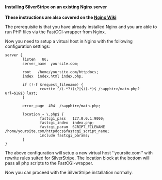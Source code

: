 #### Installing SilverStripe on an existing Nginx server

**These instructions are also covered on the [Nginx Wiki](http://wiki.nginx.org/SilverStripe)**


The prerequisite is that you have already installed Nginx and you are able to run PHP files via the FastCGI-wrapper from
Nginx.

Now you need to setup a virtual host in Nginx with the following configuration settings:

	
	server {
	        listen   80;
	        server_name  yoursite.com;
	
	        root   /home/yoursite.com/httpdocs;
	        index  index.html index.php;
	
	        if (!-f $request_filename) {
	                rewrite ^/(.*?)(\?|$)(.*)$ /sapphire/main.php?url=$1&$3 last;
	        }
	
	        error_page  404  /sapphire/main.php;
	
	        location ~ \.php$ {
	                fastcgi_pass   127.0.0.1:9000;
	                fastcgi_index  index.php;
	                fastcgi_param  SCRIPT_FILENAME  /home/yoursite.com/httpdocs$fastcgi_script_name;
	                include fastcgi_params;
	        }
	}


The above configuration will setup a new virtual host ''yoursite.com'' with rewrite rules suited for SilverStripe. The
location block at the bottom will pass all php scripts to the FastCGI-wrapper.

Now you can proceed with the SilverStripe installation normally.

